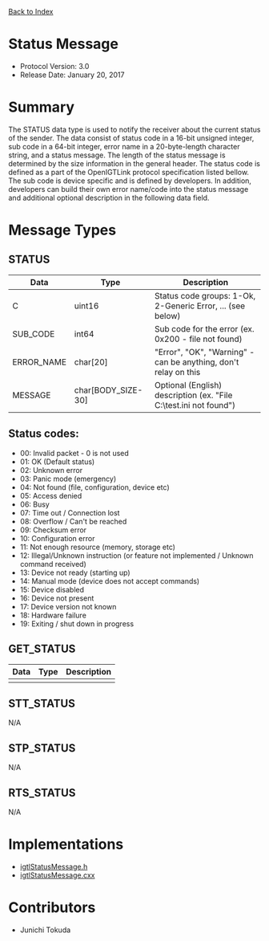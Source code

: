 [Back to Index](/Documents/Protocol/index.md)

Status Message
==============

- Protocol Version: 3.0
- Release Date: January 20, 2017

Summary
=======

The STATUS data type is used to notify the receiver about the current status of
the sender. The data consist of status code in a 16-bit unsigned integer, sub
code in a 64-bit integer, error name in a 20-byte-length character string, and a
status message. The length of the status message is determined by the size
information in the general header. The status code is defined as a part of the
OpenIGTLink protocol specification listed bellow. The sub code is device
specific and is defined by developers. In addition, developers can build their
own error name/code into the status message and additional optional description
in the following data field.


Message Types
=============

STATUS
------

 Data       | Type          | Description
------------|---------------|---------------------------------------------------
 C          | uint16        | Status code groups: 1-Ok, 2-Generic Error, ... (see below)
 SUB_CODE   | int64         | Sub code for the error (ex. 0x200 - file not found)
 ERROR_NAME | char[20]      | "Error", "OK", "Warning" - can be anything, don't relay on this
 MESSAGE    | char[BODY_SIZE-30]| Optional (English) description (ex. "File C:\test.ini not found")

Status codes:
-------------------

- 00: Invalid packet - 0 is not used
- 01: OK (Default status)
- 02: Unknown error
- 03: Panic mode (emergency)
- 04: Not found (file, configuration, device etc)
- 05: Access denied
- 06: Busy
- 07: Time out / Connection lost
- 08: Overflow / Can't be reached
- 09: Checksum error
- 10: Configuration error
- 11: Not enough resource (memory, storage etc)
- 12: Illegal/Unknown instruction (or feature not implemented / Unknown command received)
- 13: Device not ready (starting up)
- 14: Manual mode (device does not accept commands)
- 15: Device disabled
- 16: Device not present
- 17: Device version not known
- 18: Hardware failure
- 19: Exiting / shut down in progress

GET_STATUS
-------------------

 Data         | Type          | Description
--------------|---------------|-------------------------------------------------
              |               |

STT_STATUS
-------------------

N/A

STP_STATUS
-------------------

N/A

RTS_STATUS
-------------------

N/A

Implementations
===================

* [igtlStatusMessage.h](/Source/igtlStatusMessage.h)
* [igtlStatusMessage.cxx](/Source/igtlStatusMessage.cxx)

Contributors
===================

* Junichi Tokuda
